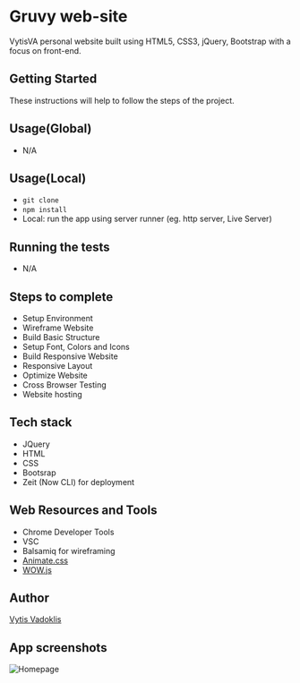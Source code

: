 # Gruvy web-site

VytisVA personal website built using HTML5, CSS3, jQuery, Bootstrap with a focus on front-end.

## Getting Started

These instructions will help to follow the steps of the project.

## Usage(Global)

- N/A

## Usage(Local)

- `git clone`
- `npm install`
- Local: run the app using server runner (eg. http server, Live Server)

## Running the tests

- N/A

## Steps to complete

- Setup Environment
- Wireframe Website
- Build Basic Structure
- Setup Font, Colors and Icons
- Build Responsive Website
- Responsive Layout
- Optimize Website
- Cross Browser Testing
- Website hosting

## Tech stack

- JQuery
- HTML
- CSS
- Bootsrap
- Zeit (Now CLI) for deployment

## Web Resources and Tools

- Chrome Developer Tools
- VSC
- Balsamiq for wireframing
- [Animate.css](https://github.com/daneden/animate.css)
- [WOW.js](https://mynameismatthieu.com/WOW/)

## Author

[Vytis Vadoklis](https://github.com/VytisVA)

## App screenshots

![Homepage]()
